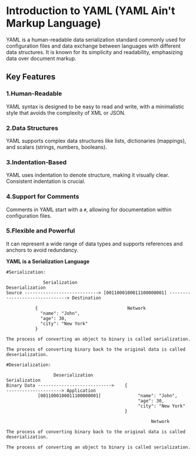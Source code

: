 # Introduction to YAML (YAML Ain't Markup Language)
YAML is a human-readable data serialization standard commonly used for configuration files and data 
exchange between languages with different data structures. It is known for its simplicity and readability, 
emphasizing data over document markup.

## Key Features

### 1.Human-Readable
YAML syntax is designed to be easy to read and write, with a minimalistic style that avoids the complexity of XML or JSON.

### 2.Data Structures
YAML supports complex data structures like lists, dictionaries (mappings), and scalars (strings, numbers, booleans).

### 3.Indentation-Based
YAML uses indentation to denote structure, making it visually clear. Consistent indentation is crucial.

### 4.Support for Comments
Comments in YAML start with a `#`, allowing for documentation within configuration files.

### 5.Flexible and Powerful
It can represent a wide range of data types and supports references and anchors to avoid redundancy.

**YAML is a Serialization Language**
```
#Serialization:

              Serialization                                            Deserialization
Source ----------------------------> [0011000100011100000001] -------------------------------> Destination 

           {                                  Network
             "name": "John",
             "age": 30,
             "city": "New York"
           }

The process of converting an object to binary is called serialization.

The process of converting binary back to the original data is called deserialization.

```
```
#Deserialization:

                  Deserialization                                          Serialization
Binary Data ---------------------------->    {                        ---------------------> Application
            [0011000100011100000001]              "name": "John",
                                                  "age": 30,
                                                  "city": "New York"
                                             } 

                                                       Network

The process of converting binary back to the original data is called deserialization.

The process of converting an object to binary is called serialization.
```